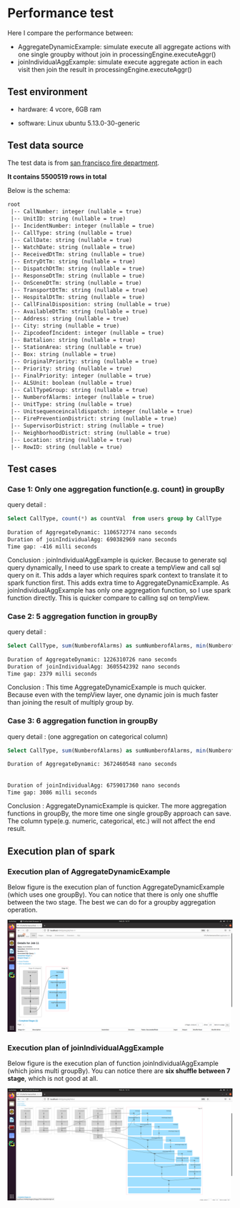 # Performance test 

Here I compare the performance between:
- AggregateDynamicExample: simulate execute all aggregate actions with one single groupby without join in processingEngine.executeAggr()
- joinIndividualAggExample: simulate execute aggregate action in each visit then join the result in processingEngine.executeAggr()

## Test environment

- hardware: 4 vcore, 6GB ram

- software: Linux ubuntu 5.13.0-30-generic

## Test data source

The test data is from [san francisco fire department](https://data.sfgov.org/Public-Safety/Fire-Incidents/wr8u-xric).

**It contains 5500519 rows in total**

Below is the schema:

```text
root
 |-- CallNumber: integer (nullable = true)
 |-- UnitID: string (nullable = true)
 |-- IncidentNumber: integer (nullable = true)
 |-- CallType: string (nullable = true)
 |-- CallDate: string (nullable = true)
 |-- WatchDate: string (nullable = true)
 |-- ReceivedDtTm: string (nullable = true)
 |-- EntryDtTm: string (nullable = true)
 |-- DispatchDtTm: string (nullable = true)
 |-- ResponseDtTm: string (nullable = true)
 |-- OnSceneDtTm: string (nullable = true)
 |-- TransportDtTm: string (nullable = true)
 |-- HospitalDtTm: string (nullable = true)
 |-- CallFinalDisposition: string (nullable = true)
 |-- AvailableDtTm: string (nullable = true)
 |-- Address: string (nullable = true)
 |-- City: string (nullable = true)
 |-- ZipcodeofIncident: integer (nullable = true)
 |-- Battalion: string (nullable = true)
 |-- StationArea: string (nullable = true)
 |-- Box: string (nullable = true)
 |-- OriginalPriority: string (nullable = true)
 |-- Priority: string (nullable = true)
 |-- FinalPriority: integer (nullable = true)
 |-- ALSUnit: boolean (nullable = true)
 |-- CallTypeGroup: string (nullable = true)
 |-- NumberofAlarms: integer (nullable = true)
 |-- UnitType: string (nullable = true)
 |-- Unitsequenceincalldispatch: integer (nullable = true)
 |-- FirePreventionDistrict: string (nullable = true)
 |-- SupervisorDistrict: string (nullable = true)
 |-- NeighborhoodDistrict: string (nullable = true)
 |-- Location: string (nullable = true)
 |-- RowID: string (nullable = true)
```

## Test cases

### Case 1: Only one aggregation function(e.g. count) in groupBy 

query detail :
```sql
Select CallType, count(*) as countVal  from users group by CallType
```

```text
Duration of AggregateDynamic: 1106572774 nano seconds
Duration of joinIndividualAgg: 690382969 nano seconds
Time gap: -416 milli seconds
```

Conclusion : joinIndividualAggExample is quicker. Because to generate sql query dynamically, I need to use spark
to create a tempView and call sql query on it. This adds a layer which requires spark context to translate it to spark
function first. This adds extra time to AggregateDynamicExample. As joinIndividualAggExample has only one aggregation function, so I use spark function directly. This is quicker compare to calling sql on tempView. 

### Case 2: 5 aggregation function in groupBy

query detail : 
```sql
Select CallType, sum(NumberofAlarms) as sumNumberofAlarms, min(NumberofAlarms) as minNumberofAlarms, avg(NumberofAlarms) as avgNumberofAlarms, max(NumberofAlarms) as NumberofAlarms, count(*) as countVal  from users group by CallType
```

```text
Duration of AggregateDynamic: 1226310726 nano seconds
Duration of joinIndividualAgg: 3605542392 nano seconds
Time gap: 2379 milli seconds
```

Conclusion : This time AggregateDynamicExample is much quicker. Because even with the tempView layer, one dynamic join is much faster than
joining the result of multiply group by. 

### Case 3: 6 aggregation function in groupBy

query detail : (one aggregation on categorical column)
```sql
Select CallType, sum(NumberofAlarms) as sumNumberofAlarms, min(NumberofAlarms) as minNumberofAlarms, avg(NumberofAlarms) as avgNumberofAlarms, max(NumberofAlarms) as NumberofAlarms, count(*) as countVal, collect_list(City) as allCities  from users group by CallType
```

```text
Duration of AggregateDynamic: 3672460548 nano seconds


Duration of joinIndividualAgg: 6759017360 nano seconds
Time gap: 3086 milli seconds
```

Conclusion : AggregateDynamicExample is quicker. The more aggregation functions in groupBy, the more time one single groupBy
approach can save. The column type(e.g. numeric, categorical, etc.) will not affect the end result.

## Execution plan of spark

### Execution plan of AggregateDynamicExample
Below figure is the execution plan of function AggregateDynamicExample (which uses one groupBy). You can notice that
there is only one shuffle between the two stage. The best we can do for a groupby aggregation operation.

![AggregateDynamicExample](../images/oneGroupByPlan.png)

### Execution plan of joinIndividualAggExample
Below figure is the execution plan of function joinIndividualAggExample (which joins multi groupBy). You can notice there
are **six shuffle between 7 stage**, which is not good at all.

![joinIndividualAggExample](../images/joinAggregatPlan.png)
